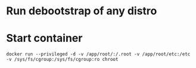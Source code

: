 
# Run debootstrap of any distro


# Start container

    docker run --privileged -d -v /app/root/:/.root -v /app/root/etc:/etc -v /sys/fs/cgroup:/sys/fs/cgroup:ro chroot
